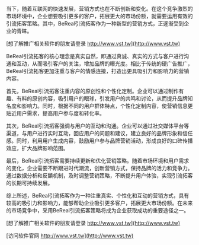 当下，随着互联网的快速发展，营销方式也在不断创新和变化。在这个竞争激烈的市场环境中，企业想要吸引更多的客户，拓展更大的市场份额，就需要运用有效的引流拓客策略。其中，BeReal引流拓客作为一种新型的营销方式，正逐渐受到企业的青睐。

[想了解推广相关软件的朋友请登录 http://www.vst.tw](http://www.vst.tw)

BeReal引流拓客的核心理念是真实自然，即通过真诚、真实的方式与客户进行沟通和互动，从而吸引客户的关注，增加品牌的曝光度。相比于传统的硬广告推广，BeReal引流拓客更加注重与客户的情感连接，打造出更具吸引力和影响力的营销内容。

首先，BeReal引流拓客注重内容的原创性和个性化定制。企业可以通过制作有趣、有料的原创内容，吸引用户的眼球，引发用户的共鸣和讨论，从而提升品牌知名度和影响力。同时，根据不同的用户群体特点，个性化定制内容，使营销信息更贴近用户需求，提高用户参与度和转化率。

其次，BeReal引流拓客强调与用户的互动和沟通。企业可以通过社交媒体平台等渠道，与用户进行实时互动，回应用户的问题和建议，建立良好的品牌形象和信任感。同时，利用用户生成内容，鼓励用户参与品牌营销活动，形成良好的口碑传播效应，扩大品牌影响范围。

最后，BeReal引流拓客需要持续更新和优化营销策略。随着市场环境和用户需求的变化，企业需要不断跟进时代潮流，创新营销方式，保持品牌的活力和竞争力。通过数据分析和反馩机制，及时调整营销策略，不断提升用户体验，实现引流拓客的长期可持续发展。

综上所述，BeReal引流拓客作为一种注重真实、个性化和互动的营销方式，具有较高的吸引力和影响力，能够帮助企业吸引更多客户，拓展更大市场份额。在未来的市场竞争中，采用BeReal引流拓客策略将成为企业获取成功的重要途径之一。

[想了解推广相关软件的朋友请登录 http://www.vst.tw](http://www.vst.tw)


[访问软件官网 http://www.vst.tw](http://www.vst.tw)
